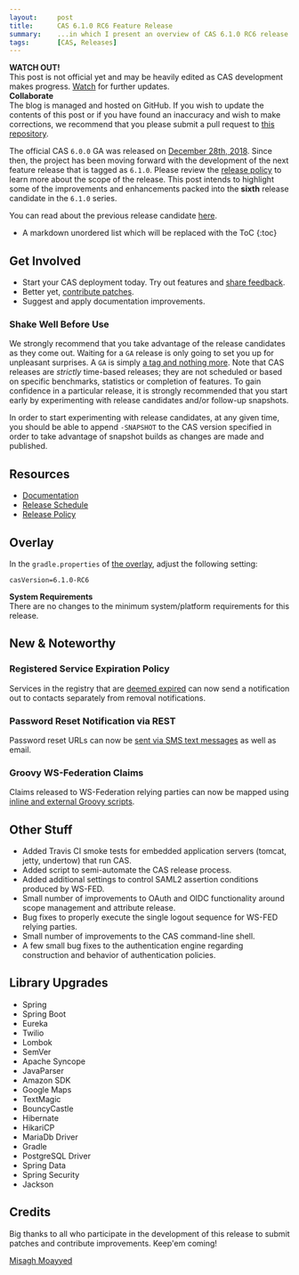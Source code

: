 ```yaml
---
layout:     post
title:      CAS 6.1.0 RC6 Feature Release
summary:    ...in which I present an overview of CAS 6.1.0 RC6 release.
tags:       [CAS, Releases]
---
```


<div class="alert alert-danger">
  <strong>WATCH OUT!</strong><br/>This post is not official yet and may be heavily edited as CAS development makes progress. <a href="https://apereo.github.io/feed.xml">Watch</a> for further updates.
</div>

<div class="alert alert-success">
  <strong>Collaborate</strong><br/>The blog is managed and hosted on GitHub. If you wish to update the contents of this post or if you have found an inaccuracy and wish to make corrections, we recommend that you please submit a pull request to <a href="https://github.com/apereo/apereo.github.io">this repository</a>.
</div>

The official CAS `6.0.0` GA was released on [December 28th, 2018](https://github.com/apereo/cas/releases/tag/v6.0.0). Since then, the project has been moving forward with the development of the next feature release that is tagged as `6.1.0`. Please review the [release policy](https://apereo.github.io/cas/developer/Release-Policy.html) to learn more about the scope of the release. This post intends to highlight some of the improvements and enhancements packed into the **sixth** release candidate in the `6.1.0` series.

You can read about the previous release candidate [here](https://apereo.github.io/2019/09/02/610rc5-release/).

* A markdown unordered list which will be replaced with the ToC
{:toc}

## Get Involved

- Start your CAS deployment today. Try out features and [share feedback](https://apereo.github.io/cas/Mailing-Lists.html).
- Better yet, [contribute patches](https://apereo.github.io/cas/developer/Contributor-Guidelines.html).
- Suggest and apply documentation improvements.

### Shake Well Before Use

We strongly recommend that you take advantage of the release candidates as they come out. Waiting for a `GA` release is only going to set you up for unpleasant surprises. A `GA` is simply [a tag and nothing more](https://apereo.github.io/2017/03/08/the-myth-of-ga-rel/). Note that CAS releases are *strictly* time-based releases; they are not scheduled or based on specific benchmarks, statistics or completion of features. To gain confidence in a particular release, it is strongly recommended that you start early by experimenting with release candidates and/or follow-up snapshots.

In order to start experimenting with release candidates, at any given time, you should be able to append `-SNAPSHOT` to the CAS version specified in order to take advantage of snapshot builds as changes are made and published.

## Resources

- [Documentation](https://apereo.github.io/cas/development/)
- [Release Schedule](https://github.com/apereo/cas/milestones)
- [Release Policy](https://apereo.github.io/cas/developer/Release-Policy.html)

## Overlay

In the `gradle.properties` of [the overlay](https://github.com/apereo/cas-overlay-template), adjust the following setting:

```properties
casVersion=6.1.0-RC6
```

<div class="alert alert-info">
  <strong>System Requirements</strong><br/>There are no changes to the minimum system/platform requirements for this release.
</div>

## New & Noteworthy

### Registered Service Expiration Policy

Services in the registry that are [deemed expired](https://apereo.github.io/cas/development/services/Configuring-Service-Expiration-Policy.html) can now send a notification out to contacts separately from removal notifications.

### Password Reset Notification via REST

Password reset URLs can now be [sent via SMS text messages](https://apereo.github.io/cas/development/password_management/Password-Management.html) as well as email.

### Groovy WS-Federation Claims

Claims released to WS-Federation relying parties can now be mapped using [inline and external Groovy scripts](https://apereo.github.io/cas/development/protocol/WS-Federation-Protocol.html).

## Other Stuff

- Added Travis CI smoke tests for embedded application servers (tomcat, jetty, undertow) that run CAS.
- Added script to semi-automate the CAS release process.
- Added additional settings to control SAML2 assertion conditions produced by WS-FED.
- Small number of improvements to OAuth and OIDC functionality around scope management and attribute release.
- Bug fixes to properly execute the single logout sequence for WS-FED relying parties.
- Small number of improvements to the CAS command-line shell.
- A few small bug fixes to the authentication engine regarding construction and behavior of authentication policies.

## Library Upgrades

- Spring
- Spring Boot
- Eureka
- Twilio
- Lombok
- SemVer
- Apache Syncope
- JavaParser
- Amazon SDK
- Google Maps
- TextMagic
- BouncyCastle
- Hibernate
- HikariCP
- MariaDb Driver
- Gradle
- PostgreSQL Driver
- Spring Data
- Spring Security
- Jackson

## Credits

Big thanks to all who participate in the development of this release to submit patches and contribute improvements. Keep'em coming!

[Misagh Moayyed](https://twitter.com/misagh84)

